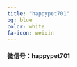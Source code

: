 ```yaml
---
title: "happypet701"
bg: blue
color: white
fa-icon: weixin
---
```


#### 微信号：happypet701

<div id="freewall" class="free-wall"></div>
